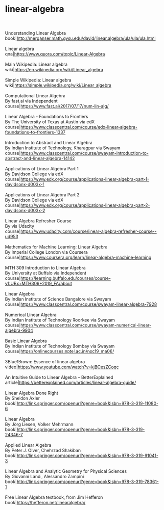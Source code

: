 # linear-algebra<br><br>

Understanding Linear Algebra<br>book|http://merganser.math.gvsu.edu/david/linear.algebra/ula/ula/ula.html<br><br>
Linear algebra<br>qna|https://www.quora.com/topic/Linear-Algebra<br><br>
Main Wikipedia: Linear algebra<br>wiki|https://en.wikipedia.org/wiki/Linear_algebra<br><br>
Simple Wikipedia: Linear algebra<br>wiki|https://simple.wikipedia.org/wiki/Linear_algebra<br><br>
Computational Linear Algebra<br>By fast.ai via Independent<br>course|https://www.fast.ai/2017/07/17/num-lin-alg/<br><br>
Linear Algebra - Foundations to Frontiers<br>By The University of Texas at Austin via edX<br>course|https://www.classcentral.com/course/edx-linear-algebra-foundations-to-frontiers-1337<br><br>
Introduction to Abstract and Linear Algebra<br>By Indian Institute of Technology, Kharagpur via Swayam<br>course|https://www.classcentral.com/course/swayam-introduction-to-abstract-and-linear-algebra-14142<br><br>
Applications of Linear Algebra Part 1<br>By Davidson College via edX<br>course|https://www.edx.org/course/applications-linear-algebra-part-1-davidsonx-d003x-1<br><br>
Applications of Linear Algebra Part 2<br>By Davidson College via edX<br>course|https://www.edx.org/course/applications-linear-algebra-part-2-davidsonx-d003x-2<br><br>
Linear Algebra Refresher Course<br>By  via Udacity<br>course|https://www.udacity.com/course/linear-algebra-refresher-course--ud953<br><br>
Mathematics for Machine Learning: Linear Algebra<br>By Imperial College London via Coursera<br>course|https://www.coursera.org/learn/linear-algebra-machine-learning<br><br>
MTH 309 Introduction to Linear Algebra<br>By University at Buffalo via Independent<br>course|https://learning.buffalo.edu/courses/course-v1:UBx+MTH309+2019_FA/about<br><br>
Linear Algebra<br>By Indian Institute of Science Bangalore via Swayam<br>course|https://www.classcentral.com/course/swayam-linear-algebra-7928<br><br>
Numerical Linear Algebra<br>By Indian Institute of Technology Roorkee via Swayam<br>course|https://www.classcentral.com/course/swayam-numerical-linear-algebra-9904<br><br>
Basic Linear Algebra<br>By Indian Institute of Technology Bombay via Swayam<br>course|https://onlinecourses.nptel.ac.in/noc19_ma06/<br><br>
3Blue1Brown: Essence of linear algebra<br>video|https://www.youtube.com/watch?v=kjBOesZCoqc<br><br>
An Intuitive Guide to Linear Algebra – BetterExplained<br>article|https://betterexplained.com/articles/linear-algebra-guide/<br><br>
Linear Algebra Done Right<br>By Sheldon Axler<br>book|http://link.springer.com/openurl?genre=book&isbn=978-3-319-11080-6<br><br>
Linear Algebra<br>By Jörg Liesen, Volker Mehrmann<br>book|http://link.springer.com/openurl?genre=book&isbn=978-3-319-24346-7<br><br>
Applied Linear Algebra<br>By Peter J. Olver, Chehrzad Shakiban<br>book|http://link.springer.com/openurl?genre=book&isbn=978-3-319-91041-3<br><br>
Linear Algebra and Analytic Geometry for Physical Sciences<br>By Giovanni Landi, Alessandro Zampini<br>book|http://link.springer.com/openurl?genre=book&isbn=978-3-319-78361-1<br><br>
Free Linear Algebra textbook, from Jim Hefferon<br>book|https://hefferon.net/linearalgebra/<br><br>

